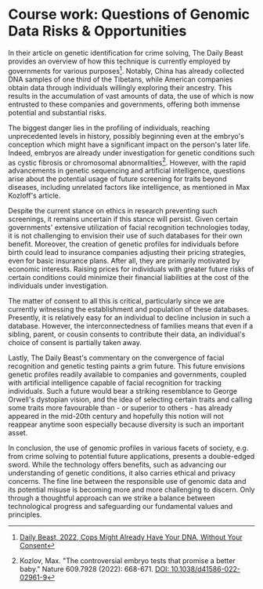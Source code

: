 # Course work: Questions of Genomic Data Risks & Opportunities

In their article on genetic identification for crime solving, The Daily Beast provides an overview of how this technique is currently employed by governments for various purposes[^1]. 
Notably, China has already collected DNA samples of one third of the Tibetans, while American companies obtain data through individuals willingly exploring their ancestry. 
This results in the accumulation of vast amounts of data, the use of which is now entrusted to these companies and governments, offering both immense potential and substantial risks.

The biggest danger lies in the profiling of individuals, reaching unprecedented levels in history, possibly beginning even at the embryo's conception which might have a significant impact on the person's later life.
Indeed, embryos are already under investigation for genetic conditions such as cystic fibrosis or chromosomal abnormalities[^2]. 
However, with the rapid advancements in genetic sequencing and artificial intelligence, questions arise about the potential usage of future screening for traits beyond diseases, including unrelated factors like intelligence, as mentioned in Max Kozloff's article.

Despite the current stance on ethics in research preventing such screenings, it remains uncertain if this stance will persist. 
Given certain governments' extensive utilization of facial recognition technologies today, it is not challenging to envision their use of such databases for their own benefit.
Moreover, the creation of genetic profiles for individuals before birth could lead to insurance companies adjusting their pricing strategies, even for basic insurance plans.
After all, they are primarily motivated by economic interests. 
Raising prices for individuals with greater future risks of certain conditions could minimize their financial liabilities at the cost of the individuals under investigation.

The matter of consent to all this is critical, particularly since we are currently witnessing the establishment and population of these databases. 
Presently, it is relatively easy for an individual to decline inclusion in such a database. 
However, the interconnectedness of families means that even if a sibling, parent, or cousin consents to contribute their data, an individual's choice of consent is partially taken away.

Lastly, The Daily Beast's commentary on the convergence of facial recognition and genetic testing paints a grim future. 
This future envisions genetic profiles readily available to companies and governments, coupled with artificial intelligence capable of facial recognition for tracking individuals.
Such a future would bear a striking resemblance to George Orwell's dystopian vision, and the idea of selecting certain traits and calling some traits more favourable than - or superior to others - has already appeared in the mid-20th century and hopefully this notion will not reappear anytime soon especially because diversity is such an important asset.

In conclusion, the use of genomic profiles in various facets of society, e.g. from crime solving to potential future applications, presents a double-edged sword.
While the technology offers benefits, such as advancing our understanding of genetic conditions, it also carries ethical and privacy concerns.
The fine line between the responsible use of genomic data and its potential misuse is becoming more and more challenging to discern. 
Only through a thoughtful approach can we strike a balance between technological progress and safeguarding our fundamental values and principles.



[^1]: [Daily Beast, 2022, Cops Might Already Have Your DNA, Without Your Consent](https://www.thedailybeast.com/cops-might-already-have-your-dna-without-your-consent)

[^2]: Kozlov, Max. "The controversial embryo tests that promise a better baby." Nature 609.7928 (2022): 668-671. [DOI: 10.1038/d41586-022-02961-9](https://doi.org/10.1038/d41586-022-02961-9)











